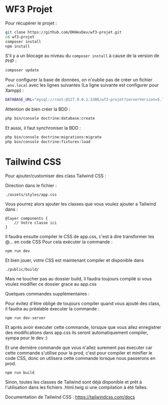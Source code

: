 # WF3 Projet

Pour récupèrer le projet :

```bash
git clone https://github.com/DKHexDev/wf3-projet.git
cd wf3-projet
composer install
npm install
```

S'il y a un blocage au niveau du `composer install` à cause de la version de PHP :

```bash
composer update
```

Pour configurer la base de données, on n'oublie pas de créer un fichier `.env.local` avec les lignes suivantes (La ligne suivante est configurer pour Xampp) :

```bash
DATABASE_URL="mysql://root:@127.0.0.1:3306/wf3-projet?serverVersion=5.7"
```

Attention de bien créer la BDD :

```bash
php bin/console doctrine:database:create
```

Et aussi, il faut synchroniser la BDD :

```bash
php bin/console doctrine:migrations:migrate
php bin/console doctrine:fixtures:load
```

# Tailwind CSS

Pour ajouter/customiser des class Tailwind CSS :
    
Direction dans le fichier :

```  
./assets/styles/app.css
```

Vous pourrez alors ajouter les classes que vous voulez ajouter a Tailwind dans :

```
@layer components {
    // Votre classe ici
}
```

Il faudra ensuite compiler le CSS de app.css, c'est à dire transformer les @... en code CSS
Pour cela exécuter la commande : 

```
npm run dev
```

Et bien jouer, votre CSS est maintenant compiler et disponible dans

```
./public/build/
```

Mais ne toucher pas au dossier build, il faudra toujours compilé si vous voulez modifier ce dossier grace au app.css

Quelques commandes supplémentaires :

Pour évitez d'être obligé de toujours compiler quand vous ajouté des class, il faudra au prèalable éxecuter la commande : 

```
npm run dev-server
```

Et après avoir éxecuter cette commande, lorsque que vous allez enregistrer des modifications dans app.css
ils seront automatiquement compiler, sympa pour le dev :)

Et une dernière commande que vous n'allez surement pas éxecuter car cette commande s'utilise pour la prod, c'est
pour compiler et minifier le code CSS, donc on utilisera cette commande lorsque nous passerons en prod.

```
npm run build
```

Sinon, toutes les classes de Tailwind sont déjà disponible et prêt à l'utilisation dans les fichiers .html.twig si une compilation à été faîtes.

Documentation de Tailwind CSS : https://tailwindcss.com/docs
